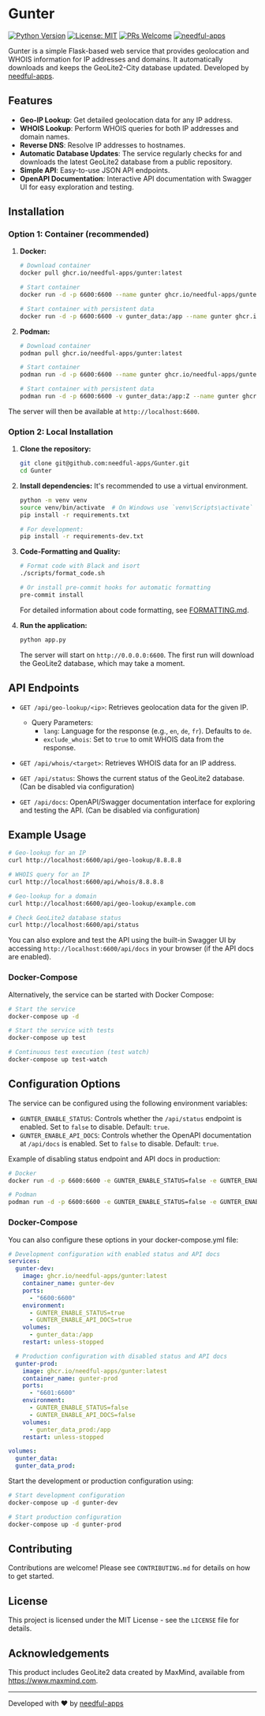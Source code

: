 # Gunter

[![Python Version](https://img.shields.io/badge/python-3.13-blue.svg)](https://www.python.org/downloads/release/python-3130/)
[![License: MIT](https://img.shields.io/badge/License-MIT-yellow.svg)](https://opensource.org/licenses/MIT)
[![PRs Welcome](https://img.shields.io/badge/PRs-welcome-brightgreen.svg)](https://makeapullrequest.com)
[![needful-apps](https://img.shields.io/badge/by-needful--apps-008080)](https://needful-apps.de)

Gunter is a simple Flask-based web service that provides geolocation and WHOIS information for IP addresses and domains. It automatically downloads and keeps the GeoLite2-City database updated. Developed by [needful-apps](https://needful-apps.de).

## Features

-   **Geo-IP Lookup**: Get detailed geolocation data for any IP address.
-   **WHOIS Lookup**: Perform WHOIS queries for both IP addresses and domain names.
-   **Reverse DNS**: Resolve IP addresses to hostnames.
-   **Automatic Database Updates**: The service regularly checks for and downloads the latest GeoLite2 database from a public repository.
-   **Simple API**: Easy-to-use JSON API endpoints.
-   **OpenAPI Documentation**: Interactive API documentation with Swagger UI for easy exploration and testing.

## Installation

### Option 1: Container (recommended)

1. **Docker:**
   ```bash
   # Download container
   docker pull ghcr.io/needful-apps/gunter:latest
   
   # Start container
   docker run -d -p 6600:6600 --name gunter ghcr.io/needful-apps/gunter:latest
   
   # Start container with persistent data
   docker run -d -p 6600:6600 -v gunter_data:/app --name gunter ghcr.io/needful-apps/gunter:latest
   ```

2. **Podman:**
   ```bash
   # Download container
   podman pull ghcr.io/needful-apps/gunter:latest
   
   # Start container
   podman run -d -p 6600:6600 --name gunter ghcr.io/needful-apps/gunter:latest
   
   # Start container with persistent data
   podman run -d -p 6600:6600 -v gunter_data:/app:Z --name gunter ghcr.io/needful-apps/gunter:latest
   ```

The server will then be available at `http://localhost:6600`.

### Option 2: Local Installation

1.  **Clone the repository:**
    ```bash
    git clone git@github.com:needful-apps/Gunter.git
    cd Gunter
    ```

2.  **Install dependencies:**
    It's recommended to use a virtual environment.
    ```bash
    python -m venv venv
    source venv/bin/activate  # On Windows use `venv\Scripts\activate`
    pip install -r requirements.txt
    
    # For development:
    pip install -r requirements-dev.txt
    ```

3.  **Code-Formatting and Quality:**
    ```bash
    # Format code with Black and isort
    ./scripts/format_code.sh
    
    # Or install pre-commit hooks for automatic formatting
    pre-commit install
    ```
    For detailed information about code formatting, see [FORMATTING.md](FORMATTING.md).

4.  **Run the application:**
    ```bash
    python app.py
    ```
    The server will start on `http://0.0.0.0:6600`. The first run will download the GeoLite2 database, which may take a moment.

## API Endpoints

-   `GET /api/geo-lookup/<ip>`: Retrieves geolocation data for the given IP.
    -   Query Parameters:
        -   `lang`: Language for the response (e.g., `en`, `de`, `fr`). Defaults to `de`.
        -   `exclude_whois`: Set to `true` to omit WHOIS data from the response.

-   `GET /api/whois/<target>`: Retrieves WHOIS data for an IP address.

-   `GET /api/status`: Shows the current status of the GeoLite2 database. (Can be disabled via configuration)

-   `GET /api/docs`: OpenAPI/Swagger documentation interface for exploring and testing the API. (Can be disabled via configuration)

## Example Usage

```bash
# Geo-lookup for an IP
curl http://localhost:6600/api/geo-lookup/8.8.8.8

# WHOIS query for an IP
curl http://localhost:6600/api/whois/8.8.8.8

# Geo-lookup for a domain
curl http://localhost:6600/api/geo-lookup/example.com

# Check GeoLite2 database status
curl http://localhost:6600/api/status
```

You can also explore and test the API using the built-in Swagger UI by accessing `http://localhost:6600/api/docs` in your browser (if the API docs are enabled).

### Docker-Compose

Alternatively, the service can be started with Docker Compose:

```bash
# Start the service
docker-compose up -d

# Start the service with tests
docker-compose up test

# Continuous test execution (test watch)
docker-compose up test-watch
```

## Configuration Options

The service can be configured using the following environment variables:

- `GUNTER_ENABLE_STATUS`: Controls whether the `/api/status` endpoint is enabled. Set to `false` to disable. Default: `true`.
- `GUNTER_ENABLE_API_DOCS`: Controls whether the OpenAPI documentation at `/api/docs` is enabled. Set to `false` to disable. Default: `true`.

Example of disabling status endpoint and API docs in production:

```bash
# Docker
docker run -d -p 6600:6600 -e GUNTER_ENABLE_STATUS=false -e GUNTER_ENABLE_API_DOCS=false --name gunter ghcr.io/needful-apps/gunter:latest

# Podman
podman run -d -p 6600:6600 -e GUNTER_ENABLE_STATUS=false -e GUNTER_ENABLE_API_DOCS=false --name gunter ghcr.io/needful-apps/gunter:latest
```

### Docker-Compose

You can also configure these options in your docker-compose.yml file:

```yaml
# Development configuration with enabled status and API docs
services:
  gunter-dev:
    image: ghcr.io/needful-apps/gunter:latest
    container_name: gunter-dev
    ports:
      - "6600:6600"
    environment:
      - GUNTER_ENABLE_STATUS=true
      - GUNTER_ENABLE_API_DOCS=true
    volumes:
      - gunter_data:/app
    restart: unless-stopped

  # Production configuration with disabled status and API docs
  gunter-prod:
    image: ghcr.io/needful-apps/gunter:latest
    container_name: gunter-prod
    ports:
      - "6601:6600"
    environment:
      - GUNTER_ENABLE_STATUS=false
      - GUNTER_ENABLE_API_DOCS=false
    volumes:
      - gunter_data_prod:/app
    restart: unless-stopped

volumes:
  gunter_data:
  gunter_data_prod:
```

Start the development or production configuration using:

```bash
# Start development configuration
docker-compose up -d gunter-dev

# Start production configuration
docker-compose up -d gunter-prod
```

## Contributing

Contributions are welcome! Please see `CONTRIBUTING.md` for details on how to get started.

## License

This project is licensed under the MIT License - see the `LICENSE` file for details.

## Acknowledgements

This product includes GeoLite2 data created by MaxMind, available from https://www.maxmind.com.

---

Developed with ❤️ by [needful-apps](https://needful-apps.de)
